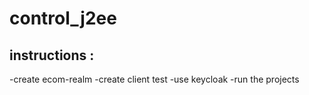 # control_j2ee
## instructions : 
 -create ecom-realm
 -create client test
 -use keycloak
 -run the projects
